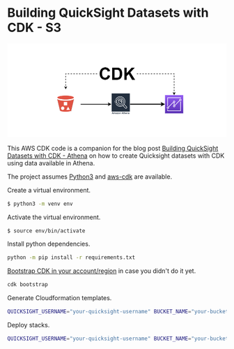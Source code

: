 # Building QuickSight Datasets with CDK - S3
![Image](data/qs_athena_dataset_cdk.png)

This AWS CDK code is a companion for the blog post [Building QuickSight Datasets with CDK - Athena](https://www.aws-blog.de/2022/02/building-quicksight-datasets-with-cdk-athena.html) on how to create Quicksight datasets with CDK using data available in Athena.

The project assumes [Python3](https://www.python.org/downloads/) and [aws-cdk](https://www.npmjs.com/package/aws-cdk) are available.

Create a virtual environment.
```bash
$ python3 -m venv env
```

Activate the virtual environment.
```bash
$ source env/bin/activate
```

Install python dependencies.
```bash
python -m pip install -r requirements.txt
```

[Bootstrap CDK in your account/region](https://docs.aws.amazon.com/cdk/v2/guide/bootstrapping.html) in case you didn't do it yet.
```bash
cdk bootstrap
```

Generate Cloudformation templates.
```bash
QUICKSIGHT_USERNAME="your-quicksight-username" BUCKET_NAME="your-bucket-name" cdk synth
```

Deploy stacks.
```bash
QUICKSIGHT_USERNAME="your-quicksight-username" BUCKET_NAME="your-bucket-name" cdk deploy athenatitanic
```